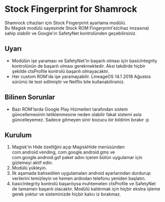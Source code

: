 # Stock Fingerprint for Shamrock
Shamrock cihazları için Stock Fingerprint ayarlama modülü.  
Bu Magisk modülü sayesinde Stock ROM Fingerprint'e(cihaz imzasına) sahip olabilir ve Google'ın SafetyNet kontrolünden geçebilirsiniz.

## Uyarı
* Modülün işe yaraması ve SafetyNet'in başarılı olması için basicIntegrity kontrolünün de başarılı olması gerekmektedir. Aksi takdirde hiçbir şekilde ctsProfile kontrolü başarılı olmayacaktır.
* Her custom ROM'da işe yaramayabilir. LineageOS 14.1 2018 Ağustos sürümü ile test edilmiştir ve Netflix bile kullanabilirsiniz.

## Bilinen Sorunlar
* Bazı ROM'larda Google Play Hizmetleri tarafından sistem güncellemesinin tetiklenmesine neden olabilir fakat sistemi asla güncelleyemez. Sadece gitmeyen sinir bozucu bir bildirim bırakır :p

## Kurulum
1. Magisk'in Hide özelliğini açıp MagiskHide menüsünden com.android.vending, com.google.android.gms ve com.google.android.gsf paket adını içeren bütün uygulamar için gizlemeyi aktif edin.
2. Modülü yükleyin.
3. İlk aşamada bahsedilen uygulamaları android ayarlarından durdurup verilerini temizleyin ve hemen ardından telefonu yeniden başlatın.
4. basicIntegrity kontrolü başarılıysa muhtemelen ctsProfile ve SafetyNet de tamamen başarılı olacaktır. Modülü kaldırmak için hiçbir ekstra işleme gerek yoktur ve sisteminizde hiçbir kalıcı iz bırakmaz.
